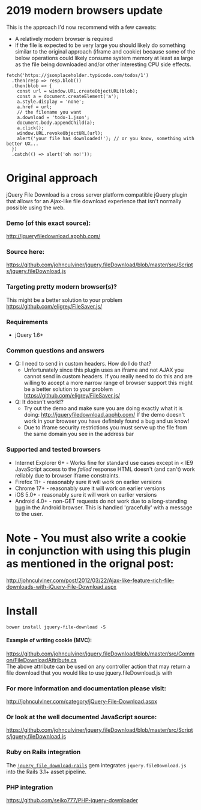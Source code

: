 # 2019 modern browsers update

This is the approach I'd now recommend with a few caveats:
- A relatively modern browser is required
- If the file is expected to be very large you should likely do something similar to the original approach (iframe and cookie) because some of the below operations could likely consume system memory at least as large as the file being downloaded and/or other interesting CPU side effects.

```
fetch('https://jsonplaceholder.typicode.com/todos/1')
  .then(resp => resp.blob())
  .then(blob => {
    const url = window.URL.createObjectURL(blob);
    const a = document.createElement('a');
    a.style.display = 'none';
    a.href = url;
    // the filename you want
    a.download = 'todo-1.json';
    document.body.appendChild(a);
    a.click();
    window.URL.revokeObjectURL(url);
    alert('your file has downloaded!'); // or you know, something with better UX...
  })
  .catch(() => alert('oh no!'));
```

# Original approach
jQuery File Download is a cross server platform compatible jQuery plugin that allows for an Ajax-like file download experience that isn't normally possible using the web.

### Demo (of this exact source):
http://jqueryfiledownload.apphb.com/

### Source here:
https://github.com/johnculviner/jquery.fileDownload/blob/master/src/Scripts/jquery.fileDownload.js

### Targeting pretty modern browser(s)?
This might be a better solution to your problem https://github.com/eligrey/FileSaver.js/

### Requirements
* jQuery 1.6+
 
### Common questions and answers
* Q: I need to send in custom headers. How do I do that?
  *  Unfortunately since this plugin uses an iframe and not AJAX you cannot send in custom headers. If you really need to do this and are willing to accept a more narrow range of browser support this might be a better solution to your problem https://github.com/eligrey/FileSaver.js/
* Q: It doesn't work!?
  * Try out the demo and make sure you are doing exactly what it is doing: http://jqueryfiledownload.apphb.com/ If the demo doesn't work in your browser you have defintely found a bug and us know!
  * Due to iframe security restrictions you must serve up the file from the same domain you see in the address bar

### Supported and tested browsers
* Internet Explorer 6+ - Works fine for standard use cases except in < IE9 JavaScript access to the *failed* response HTML doesn't (and can't) work reliably due to browser iframe constraints.
* Firefox 11+ - reasonably sure it will work on earlier versions
* Chrome 17+ - reasonably sure it will work on earlier versions
* iOS 5.0+ - reasonably sure it will work on earlier versions
* Android 4.0+ - non-GET requests do not work due to a long-standing [bug](http://code.google.com/p/android/issues/detail?id=1780) in the Android browser. This is handled 'gracefully' with a message to the user.


# Note - You must also write a cookie in conjunction with using this plugin as mentioned in the orignal post:
http://johnculviner.com/post/2012/03/22/Ajax-like-feature-rich-file-downloads-with-jQuery-File-Download.aspx

# Install
```
bower install jquery-file-download -S
```

#### Example of writing cookie (MVC):
https://github.com/johnculviner/jquery.fileDownload/blob/master/src/Common/FileDownloadAttribute.cs<br/>
The above attribute can be used on any controller action that may return a file download that you would like to use jquery.fileDownload.js with

### For more information and documentation please visit:
http://johnculviner.com/category/jQuery-File-Download.aspx

### Or look at the well documented JavaScript source:
https://github.com/johnculviner/jquery.fileDownload/blob/master/src/Scripts/jquery.fileDownload.js

### Ruby on Rails integration

The [`jquery_file_download-rails`](https://github.com/rcook/jquery_file_download-rails)
gem integrates `jquery.fileDownload.js` into the Rails 3.1+ asset pipeline.

### PHP integration
https://github.com/seiko777/PHP-jquery-downloader

